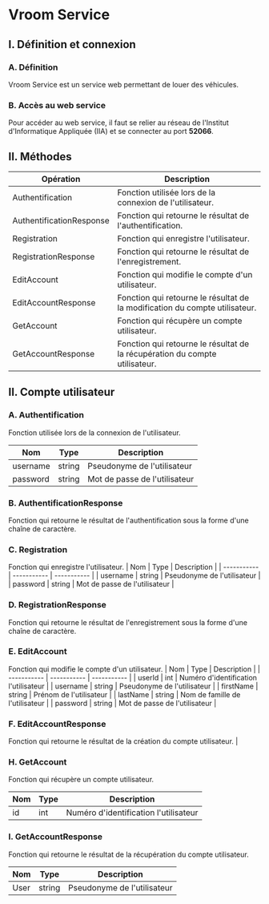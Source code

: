 # Vroom Service

## I. Définition et connexion
### A. Définition
Vroom Service est un service web permettant de louer des véhicules.

### B. Accès au web service
Pour accéder au web service, il faut se relier au réseau de l'Institut d'Informatique Appliquée (IIA) et se connecter au port **52066**.  

 ## II. Méthodes
| Opération      | Description |
| ----------- | ----------- |
| Authentification      | Fonction utilisée lors de la connexion de l'utilisateur.       |
| AuthentificationResponse   | Fonction qui retourne le résultat de l'authentification.        |
| Registration   | Fonction qui enregistre l'utilisateur.        |
| RegistrationResponse   | Fonction qui retourne le résultat de l'enregistrement.       |
| EditAccount   | Fonction qui modifie le compte d'un utilisateur.       |
| EditAccountResponse   | Fonction qui retourne le résultat de la modification du compte utilisateur.       |
| GetAccount   | Fonction qui récupère un compte utilisateur.      |
| GetAccountResponse   | Fonction qui retourne le résultat de la récupération du compte utilisateur.       |

   
## II. Compte utilisateur  

### A. Authentification
Fonction utilisée lors de la connexion de l'utilisateur.  

| Nom      | Type | Description |
| ----------- | ----------- | ----------- |
| username | string | Pseudonyme de l'utilisateur |
| password | string | Mot de passe de l'utilisateur |


### B. AuthentificationResponse
Fonction qui retourne le résultat de l'authentification sous la forme d'une chaîne de caractère.

### C. Registration 
Fonction qui enregistre l'utilisateur. 
| Nom      | Type | Description |
| ----------- | ----------- | ----------- |
| username | string | Pseudonyme de l'utilisateur |
| password | string | Mot de passe de l'utilisateur |

### D. RegistrationResponse
Fonction qui retourne le résultat de l'enregistrement sous la forme d'une chaîne de caractère. 

### E. EditAccount
Fonction qui modifie le compte d'un utilisateur.
| Nom      | Type | Description |
| ----------- | ----------- | ----------- |
| userId | int | Numéro d'identification l'utilisateur |
| username | string | Pseudonyme de l'utilisateur |
| firstName | string | Prénom de l'utilisateur |
| lastName | string | Nom de famille de l'utilisateur |
| password | string | Mot de passe de l'utilisateur |


### F. EditAccountResponse
Fonction qui retourne le résultat de la création du compte utilisateur.       |


### H. GetAccount
Fonction qui récupère un compte utilisateur. 

| Nom      | Type | Description |
| ----------- | ----------- | ----------- |
| id | int | Numéro d'identification l'utilisateur |

### I. GetAccountResponse
Fonction qui retourne le résultat de la récupération du compte utilisateur. 

| Nom      | Type | Description |
| ----------- | ----------- | ----------- |
| User | string | Pseudonyme de l'utilisateur |


  